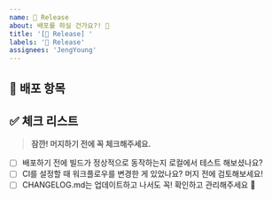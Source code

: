 ```yaml
---
name: 🚀 Release
about: 배포를 하실 건가요?! 🥰
title: '[🚀 Release] '
labels: '🚀 Release'
assignees: 'JengYoung'
---
```


## 🔗 배포 항목

## ✅ 체크 리스트

> **잠깐! 머지하기 전에 꼭 체크해주세요.**

- [ ] 배포하기 전에 빌드가 정상적으로 동작하는지 로컬에서 테스트 해보셨나요?
- [ ] CI를 설정할 때 워크플로우를 변경한 게 있었나요? 머지 전에 검토해보세요!
- [ ] CHANGELOG.md는 업데이트하고 나서도 꼭! 확인하고 관리해주세요 🥰
